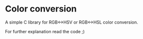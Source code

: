 # Color conversion
A simple C library for RGB<->HSV or RGB<->HSL color conversion.

For further explanation read the code ;)
